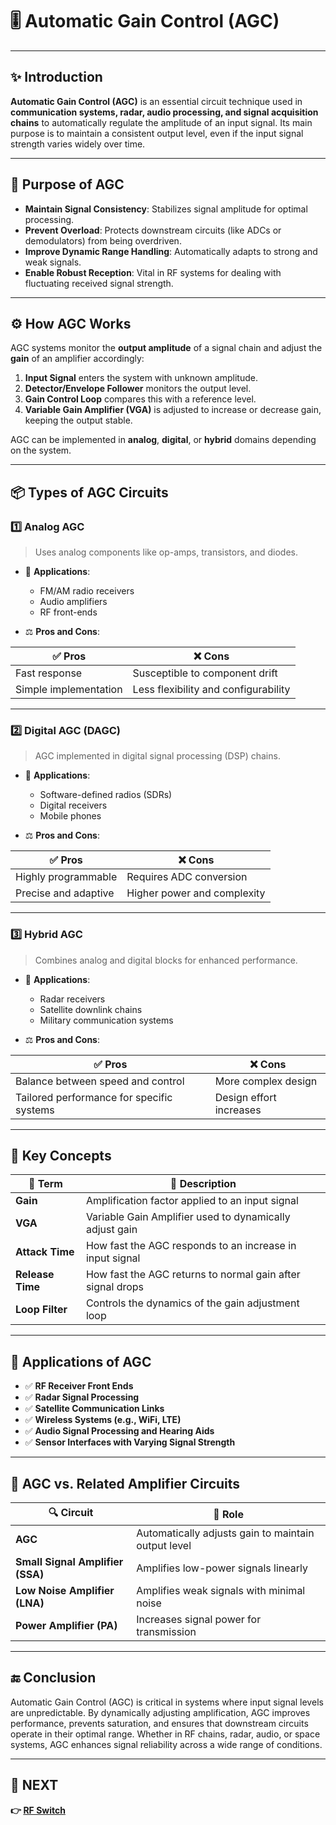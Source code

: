 # 🎚️ Automatic Gain Control (AGC)

---

## ✨ Introduction

**Automatic Gain Control (AGC)** is an essential circuit technique used in **communication systems, radar, audio processing, and signal acquisition chains** to automatically regulate the amplitude of an input signal. Its main purpose is to maintain a consistent output level, even if the input signal strength varies widely over time.

---

## 🔹 Purpose of AGC

- **Maintain Signal Consistency**: Stabilizes signal amplitude for optimal processing.
- **Prevent Overload**: Protects downstream circuits (like ADCs or demodulators) from being overdriven.
- **Improve Dynamic Range Handling**: Automatically adapts to strong and weak signals.
- **Enable Robust Reception**: Vital in RF systems for dealing with fluctuating received signal strength.

---

## ⚙️ How AGC Works

AGC systems monitor the **output amplitude** of a signal chain and adjust the **gain** of an amplifier accordingly:

1. **Input Signal** enters the system with unknown amplitude.
2. **Detector/Envelope Follower** monitors the output level.
3. **Gain Control Loop** compares this with a reference level.
4. **Variable Gain Amplifier (VGA)** is adjusted to increase or decrease gain, keeping the output stable.

AGC can be implemented in **analog**, **digital**, or **hybrid** domains depending on the system.

---

## 📦 Types of AGC Circuits

### 1️⃣ **Analog AGC**

> Uses analog components like op-amps, transistors, and diodes.

- 📡 **Applications**:  
  - FM/AM radio receivers  
  - Audio amplifiers  
  - RF front-ends

- ⚖️ **Pros and Cons**:

| ✅ Pros                     | ❌ Cons                          |
|-----------------------------|----------------------------------|
| Fast response               | Susceptible to component drift   |
| Simple implementation       | Less flexibility and configurability |

---

### 2️⃣ **Digital AGC (DAGC)**

> AGC implemented in digital signal processing (DSP) chains.

- 📡 **Applications**:  
  - Software-defined radios (SDRs)  
  - Digital receivers  
  - Mobile phones

- ⚖️ **Pros and Cons**:

| ✅ Pros                     | ❌ Cons                          |
|-----------------------------|----------------------------------|
| Highly programmable         | Requires ADC conversion          |
| Precise and adaptive        | Higher power and complexity      |

---

### 3️⃣ **Hybrid AGC**

> Combines analog and digital blocks for enhanced performance.

- 📡 **Applications**:  
  - Radar receivers  
  - Satellite downlink chains  
  - Military communication systems

- ⚖️ **Pros and Cons**:

| ✅ Pros                     | ❌ Cons                          |
|-----------------------------|----------------------------------|
| Balance between speed and control | More complex design         |
| Tailored performance for specific systems | Design effort increases |

---

## 🧠 Key Concepts

| 🔑 Term                  | 📖 Description                                                               |
|--------------------------|------------------------------------------------------------------------------|
| **Gain**                  | Amplification factor applied to an input signal                             |
| **VGA**                   | Variable Gain Amplifier used to dynamically adjust gain                     |
| **Attack Time**           | How fast the AGC responds to an increase in input signal                    |
| **Release Time**          | How fast the AGC returns to normal gain after signal drops                  |
| **Loop Filter**           | Controls the dynamics of the gain adjustment loop                           |

---

## 📌 Applications of AGC

- ✅ **RF Receiver Front Ends**  
- ✅ **Radar Signal Processing**  
- ✅ **Satellite Communication Links**  
- ✅ **Wireless Systems (e.g., WiFi, LTE)**  
- ✅ **Audio Signal Processing and Hearing Aids**  
- ✅ **Sensor Interfaces with Varying Signal Strength**

---

## 🔄 AGC vs. Related Amplifier Circuits

| 🔍 Circuit                | 🔁 Role                                                             |
|---------------------------|---------------------------------------------------------------------|
| **AGC**                   | Automatically adjusts gain to maintain output level                |
| **Small Signal Amplifier (SSA)** | Amplifies low-power signals linearly                          |
| **Low Noise Amplifier (LNA)**   | Amplifies weak signals with minimal noise                      |
| **Power Amplifier (PA)**        | Increases signal power for transmission                        |

---



## 🔚 Conclusion

Automatic Gain Control (AGC) is critical in systems where input signal levels are unpredictable. By dynamically adjusting amplification, AGC improves performance, prevents saturation, and ensures that downstream circuits operate in their optimal range. Whether in RF chains, radar, audio, or space systems, AGC enhances signal reliability across a wide range of conditions.

---

## 🔹 NEXT  
**👉 [RF Switch](../RF_Switch)**
